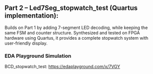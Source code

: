 ## Part 2 – Led7Seg_stopwatch_test (Quartus implementation):
Builds on Part 1 by adding 7-segment LED decoding, while keeping the same FSM and counter structure. Synthesized and tested on FPGA hardware using Quartus, it provides a complete stopwatch system with user-friendly display.
### EDA Playground Simulation
BCD_stopwatch_test: https://edaplayground.com/x/7VGY

